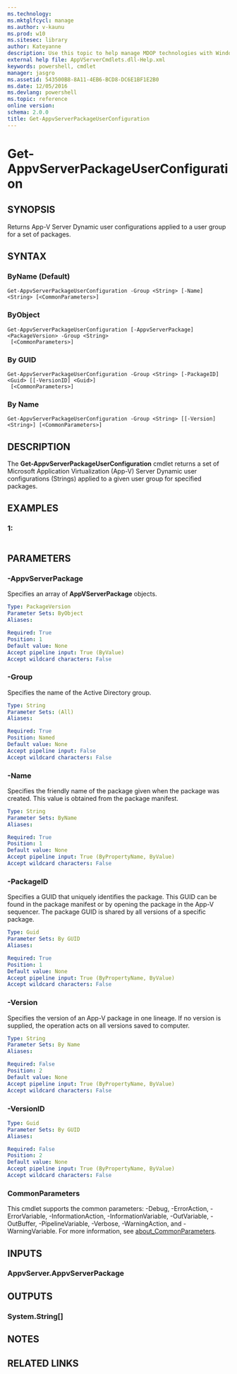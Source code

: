 ```yaml
---
ms.technology: 
ms.mktglfcycl: manage
ms.author: v-kaunu
ms.prod: w10
ms.sitesec: library
author: Kateyanne
description: Use this topic to help manage MDOP technologies with Windows PowerShell.
external help file: AppVServerCmdlets.dll-Help.xml
keywords: powershell, cmdlet
manager: jasgro 
ms.assetid: 543500B8-8A11-4EB6-BCD8-DC6E1BF1E2B0
ms.date: 12/05/2016
ms.devlang: powershell
ms.topic: reference
online version: 
schema: 2.0.0
title: Get-AppvServerPackageUserConfiguration
---
```


# Get-AppvServerPackageUserConfiguration

## SYNOPSIS
Returns App-V Server Dynamic user configurations applied to a user group for a set of packages.

## SYNTAX

### ByName (Default)
```
Get-AppvServerPackageUserConfiguration -Group <String> [-Name] <String> [<CommonParameters>]
```

### ByObject
```
Get-AppvServerPackageUserConfiguration [-AppvServerPackage] <PackageVersion> -Group <String>
 [<CommonParameters>]
```

### By GUID
```
Get-AppvServerPackageUserConfiguration -Group <String> [-PackageID] <Guid> [[-VersionID] <Guid>]
 [<CommonParameters>]
```

### By Name
```
Get-AppvServerPackageUserConfiguration -Group <String> [[-Version] <String>] [<CommonParameters>]
```

## DESCRIPTION
The **Get-AppvServerPackageUserConfiguration** cmdlet returns a set of Microsoft Application Virtualization (App-V) Server Dynamic user configurations (Strings) applied to a given user group for specified packages.

## EXAMPLES

### 1:
```

```

## PARAMETERS

### -AppvServerPackage
Specifies an array of **AppVServerPackage** objects.

```yaml
Type: PackageVersion
Parameter Sets: ByObject
Aliases: 

Required: True
Position: 1
Default value: None
Accept pipeline input: True (ByValue)
Accept wildcard characters: False
```

### -Group
Specifies the name of the Active Directory group.

```yaml
Type: String
Parameter Sets: (All)
Aliases: 

Required: True
Position: Named
Default value: None
Accept pipeline input: False
Accept wildcard characters: False
```

### -Name
Specifies the friendly name of the package given when the package was created.
This value is obtained from the package manifest.

```yaml
Type: String
Parameter Sets: ByName
Aliases: 

Required: True
Position: 1
Default value: None
Accept pipeline input: True (ByPropertyName, ByValue)
Accept wildcard characters: False
```

### -PackageID
Specifies a GUID that uniquely identifies the package.
This GUID can be found in the package manifest or by opening the package in the App-V sequencer.
The package GUID is shared by all versions of a specific package.

```yaml
Type: Guid
Parameter Sets: By GUID
Aliases: 

Required: True
Position: 1
Default value: None
Accept pipeline input: True (ByPropertyName, ByValue)
Accept wildcard characters: False
```

### -Version
Specifies the version of an App-V package in one lineage.
If no version is supplied, the operation acts on all versions saved to computer.

```yaml
Type: String
Parameter Sets: By Name
Aliases: 

Required: False
Position: 2
Default value: None
Accept pipeline input: True (ByPropertyName, ByValue)
Accept wildcard characters: False
```

### -VersionID
```yaml
Type: Guid
Parameter Sets: By GUID
Aliases: 

Required: False
Position: 2
Default value: None
Accept pipeline input: True (ByPropertyName, ByValue)
Accept wildcard characters: False
```

### CommonParameters
This cmdlet supports the common parameters: -Debug, -ErrorAction, -ErrorVariable, -InformationAction, -InformationVariable, -OutVariable, -OutBuffer, -PipelineVariable, -Verbose, -WarningAction, and -WarningVariable. For more information, see [about_CommonParameters](https://go.microsoft.com/fwlink/?LinkID=113216).

## INPUTS

### AppvServer.AppvServerPackage

## OUTPUTS

### System.String[]

## NOTES

## RELATED LINKS

